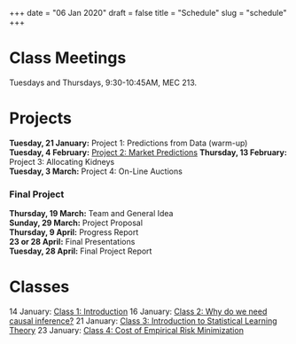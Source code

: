 +++
date = "06 Jan 2020"
draft = false
title = "Schedule"
slug = "schedule"
+++

# Class Meetings

Tuesdays and Thursdays, 9:30-10:45AM, MEC 213.

# Projects

**Tuesday, 21 January:** Project 1: Predictions from Data (warm-up)  
**Tuesday, 4 February:** [Project 2: Market Predictions](/project2)
**Thursday, 13 February:** Project 3: Allocating Kidneys  
**Tuesday, 3 March:** Project 4: On-Line Auctions

### Final Project

**Thursday, 19 March:** Team and General Idea  
**Sunday, 29 March:** Project Proposal  
**Thursday, 9 April:** Progress Report  
**23 or 28 April:** Final Presentations  
**Tuesday, 28 April:** Final Project Report  

# Classes

14 January: [Class 1: Introduction](/class1)
16 January: [Class 2: Why do we need causal inference?](/class2)
21 January: [Class 3: Introduction to Statistical Learning Theory](/class3)
23 January: [Class 4: Cost of Empirical Risk Minimization](/class4)
